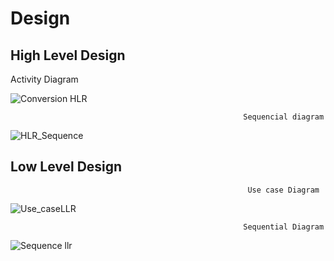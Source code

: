 # Design

## High Level Design 

Activity Diagram
                
![Conversion HLR](https://user-images.githubusercontent.com/78848692/107729317-84397c00-6d16-11eb-84d5-3a3bd0786874.PNG)

                                               


                                                        Sequencial diagram
                                            
![HLR_Sequence](https://user-images.githubusercontent.com/78848640/107731559-4dfefb00-6d1c-11eb-8e7a-a88f16fe3a30.PNG)


## Low Level Design 
                                                         Use case Diagram
                                                          
![Use_caseLLR](https://user-images.githubusercontent.com/78848692/107730484-90730880-6d19-11eb-93d4-c83f5558d19e.PNG)

                                                        Sequential Diagram
                                                           
![Sequence llr](https://user-images.githubusercontent.com/78848692/107731840-ec8b5c00-6d1c-11eb-995f-32a768d6286e.PNG)
